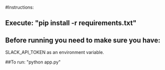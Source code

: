 #Instructions:
## Execute: "pip install -r requirements.txt"
## Before running you need to make sure you have:
  SLACK_API_TOKEN as an environment variable.
  
##To run: "python app.py"